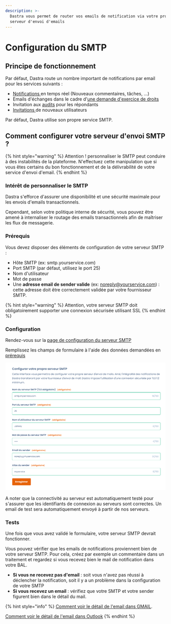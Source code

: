 ```yaml
---
description: >-
  Dastra vous permet de router vos emails de notification via votre propre
  serveur d'envoi d'emails
---
```


# Configuration du SMTP

## Principe de fonctionnement

Par défaut, Dastra route un nombre important de notifications par email pour les services suivants :&#x20;

* [Notifications ](notifications.md)en temps réel (Nouveaux commentaires, tâches, ...)
* Emails d'échanges dans le cadre d'[une demande d'exercice de droits](../gerer-les-exercices-des-droits/)
* Invitation aux [audits](../audit/) pour les répondants
* [Invitations ](../../commencer/commencer/inviter-utilisateurs.md)de nouveaux utilisateurs

Par défaut, Dastra utilise son propre service SMTP.

## Comment configurer votre serveur d'envoi SMTP ?

{% hint style="warning" %}
Attention ! personnaliser le SMTP peut conduire à des instabilités de la plateforme. N'effectuez cette manipulation que si vous êtes certains du bon fonctionnement et de la délivrabilité de votre service d'envoi d'email.
{% endhint %}

### Intérêt de personnaliser le SMTP

Dastra s'efforce d'assurer une disponibilité et une sécurité maximale pour les envois d'emails transactionnels.&#x20;

Cependant, selon votre politique interne de sécurité, vous pouvez être amené à internaliser le routage des emails transactionnels afin de maîtriser les flux de messagerie.

### Prérequis

Vous devez disposer des éléments de configuration de votre serveur SMTP :&#x20;

* Hôte SMTP (ex: smtp.yourservice.com)
* Port SMTP (par défaut, utilisez le port 25)
* Nom d'utilisateur
* Mot de passe
* Une **adresse email de sender valide** (ex: noreply@yourservice.com) : cette adresse doit être correctement validée par votre fournisseur SMTP.

{% hint style="warning" %}
Attention, votre serveur SMTP doit obligatoirement supporter une connexion sécurisée utilisant SSL
{% endhint %}

### Configuration

Rendez-vous sur la [page de configuration du serveur SMTP](https://app.dastra.eu/general-settings/smtp)

Remplissez les champs de formulaire à l'aide des données demandées en [prérequis](configuration-du-smtp.md#prerequis)

![](<../../.gitbook/assets/image (335).png>)

A noter que la connectivité au serveur est automatiquement testé pour s'assurer que les identifiants de connexion au serveurs sont correctes. Un email de test sera automatiquement envoyé à partir de nos serveurs.

### Tests

Une fois que vous avez validé le formulaire, votre serveur SMTP devrait fonctionner.

Vous pouvez vérifier que les emails de notifications proviennent bien de votre serveur SMTP. Pour cela, créez par exemple un commentaire dans un traitement et regardez si vous recevez bien le mail de notification dans votre BAL.

* **Si vous ne recevez pas d'email** : soit vous n'avez pas réussi à déclencher la notification, soit il y a un problème dans la configuration de votre SMTP
* **Si vous recevez un email** : vérifiez que votre SMTP et votre sender figurent bien dans le détail du mail.&#x20;

{% hint style="info" %}
[Comment voir le détail de l'email dans GMAIL](https://support.google.com/mail/answer/29436?hl=fr).&#x20;

[Comment voir le détail de l'email dans Outlook](https://support.microsoft.com/fr-fr/office/afficher-les-en-t%C3%AAtes-de-message-internet-dans-outlook-cd039382-dc6e-4264-ac74-c048563d212c)
{% endhint %}
